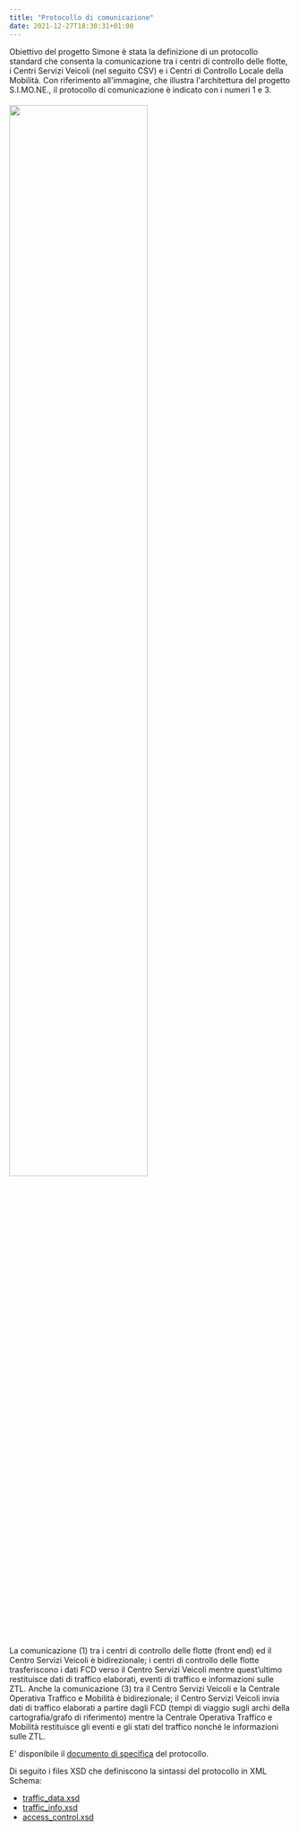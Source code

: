 ```yaml
---
title: "Protocollo di comunicazione"
date: 2021-12-27T18:30:31+01:00
---
```

Obiettivo del progetto Simone è stata la definizione di un protocollo standard che consenta la
comunicazione tra i centri di controllo delle flotte, i Centri Servizi Veicoli (nel seguito CSV) e i
Centri di Controllo Locale della Mobilità.
Con riferimento all'immagine, che illustra l'architettura del progetto S.I.MO.NE., il protocollo di comunicazione è indicato con i numeri 1 e 3.

<img src="/img/architettura2.png" style="margin: 5px auto; width:70%;" />

La comunicazione (1) tra i centri di controllo delle flotte (front end) ed il Centro Servizi Veicoli è
bidirezionale; i centri di controllo delle flotte trasferiscono i dati FCD verso il Centro Servizi Veicoli
mentre quest’ultimo restituisce dati di traffico elaborati, eventi di traffico e informazioni sulle ZTL.
Anche la comunicazione (3) tra il Centro Servizi Veicoli e la Centrale Operativa Traffico e Mobilità
è bidirezionale; il Centro Servizi Veicoli invia dati di traffico elaborati a partire dagli FCD (tempi di
viaggio sugli archi della cartografia/grafo di riferimento) mentre la Centrale Operativa Traffico e
Mobilità restituisce gli eventi e gli stati del traffico nonché le informazioni sulle ZTL.

E' disponibile il [documento di specifica](/simone-definizione_protocollo_comunicazione_400.pdf)  del protocollo.

Di seguito i files XSD che definiscono la sintassi del protocollo in XML Schema:
- [traffic_data.xsd](/ns/traffic_data.xsd)
- [traffic_info.xsd](/ns/traffic_info.xsd)
- [access_control.xsd](/ns/access_control.xsd)
